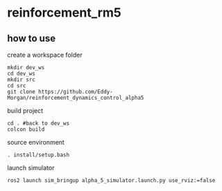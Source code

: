 # reinforcement_rm5


## how to use

create a workspace folder
```
mkdir dev_ws
cd dev_ws
mkdir src
cd src
git clone https://github.com/Eddy-Morgan/reinforcement_dynamics_control_alpha5
```

build project
```
cd . #back to dev_ws
colcon build
```
source environment  
```
. install/setup.bash
```

launch simulator
```
ros2 launch sim_bringup alpha_5_simulator.launch.py use_rviz:=false
```